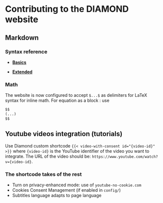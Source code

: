 # Contributing to the DIAMOND website
<!-- ## This file is intented to be read in its source form -->
<!-- ## Contributing to the documentation
### A few rules
#### Write a markdown file -->
## Markdown

### Syntax reference

- [**Basics**](https://getdoks.org/docs/reference/markdown-basic-syntax/)

- [**Extended**](https://getdoks.org/docs/reference/markdown-extended-syntax/)

### Math

The website is now configured to accept `$...$` as delimiters for LaTeX syntax for inline math.
For equation as a block : use

```markdown
$$
(...)
$$
```

## Youtube videos integration (tutorials)

Use Diamond custom shortcode `{{< video-with-consent id="{video-id}" >}}` where `{video-id}` is the YouTube identifier of the video you want to integrate. The URL of the video should be: `https://www.youtube.com/watch?v={video-id}`.

### The shortcode takes of the rest

- Turn on privacy-enhanced mode: use of `youtube-no-cookie.com`
- Cookies Consent Management (if enabled in `config/`)
- Subtitles language adapts to page language

<!-- ##### Links
For links to another website, obviously put the url of the page you want.

Only one thing, if you want the linked page to open in another tab and not to replace the actual code, use html instead of markdown (but in the markdown file)

<a href="https://example.com" target="_blank">Example</a>

the 'target="_blank"' option allows to open the link in a new tab

For a ref to another page of the website, the adress to write down is the part in the adress bar which is after the website adress.

For example, to link to https://diamond-diadem.github.io/en/codes/visualisation/paraview/,

write [ParaView](/en/codes/visualisation/paraview/) -->

<!-- ##### Videos

To embed a video from youtube (video tutorials by Dylan: Diamond-DIADEM youtube channel) :

1. go to the video webpage on Youtube
2. below the video on the right, click on the "Share" button
3. among the different options, clic the "Embed < >" button
4. click "Copy" at the bottom right of the pop-up window that just opened
5. paste this html bit: `<iframe ...></iframe>` in the content file where you want to embed your video.
6. Replace the bit `width="560" height="315"` by `class="tuto-video"`: this is important for the video size to adapt to various screen sizes
7. in order to make the correct language for the subtitles to appear when opening the video, add the following string at the end of the one after `src=`: `"&cc_lang_pref=fr&cc_load_policy=1"` for french subtitles and `"&cc_lang_pref=en&cc_load_policy=1"` for english subtitles
8. you get something similar to the following result, and this is good to go:

```html
<iframe class="tuto-video" src="https://www.youtube.com/embed/OuMyAWsiDDY?si=wGEheMjehqcB8-X8&cc_lang_pref=fr&cc_load_policy=1" title="YouTube video player" frameborder="0" allow="accelerometer; autoplay; clipboard-write; encrypted-media; gyroscope; picture-in-picture; web-share" referrerpolicy="strict-origin-when-cross-origin" allowfullscreen></iframe>
```

##### That's about it -->
